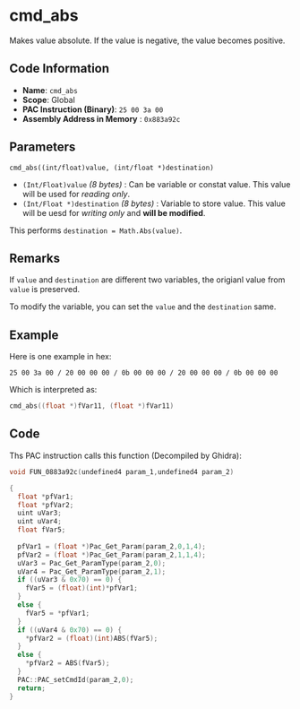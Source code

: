 # cmd_abs

Makes value absolute. If the value is negative, the value becomes positive.

## Code Information

- **Name**: `cmd_abs`
- **Scope**: Global
- **PAC Instruction (Binary)**: `25 00 3a 00`
- **Assembly Address in Memory** : `0x883a92c`

## Parameters

`cmd_abs((int/float)value, (int/float *)destination)`

- `(Int/Float)value` *(8 bytes)* : Can be variable or constat value. This value will be used for *reading only*.
- `(Int/Float *)destination` *(8 bytes)* : Variable to store value. This value will be uesd for *writing only* and **will be modified**.

This performs `destination = Math.Abs(value)`.

## Remarks

If `value` and `destination` are different two variables, the origianl value from `value` is preserved.

To modify the variable, you can set the `value` and the `destination` same.

## Example

Here is one example in hex:

```25 00 3a 00 / 20 00 00 00 / 0b 00 00 00 / 20 00 00 00 / 0b 00 00 00```

Which is interpreted as:

```c
cmd_abs((float *)fVar11, (float *)fVar11)
```

## Code

Ths PAC instruction calls this function (Decompiled by Ghidra):

```c
void FUN_0883a92c(undefined4 param_1,undefined4 param_2)

{
  float *pfVar1;
  float *pfVar2;
  uint uVar3;
  uint uVar4;
  float fVar5;
  
  pfVar1 = (float *)Pac_Get_Param(param_2,0,1,4);
  pfVar2 = (float *)Pac_Get_Param(param_2,1,1,4);
  uVar3 = Pac_Get_ParamType(param_2,0);
  uVar4 = Pac_Get_ParamType(param_2,1);
  if ((uVar3 & 0x70) == 0) {
    fVar5 = (float)(int)*pfVar1;
  }
  else {
    fVar5 = *pfVar1;
  }
  if ((uVar4 & 0x70) == 0) {
    *pfVar2 = (float)(int)ABS(fVar5);
  }
  else {
    *pfVar2 = ABS(fVar5);
  }
  PAC::PAC_setCmdId(param_2,0);
  return;
}
```

